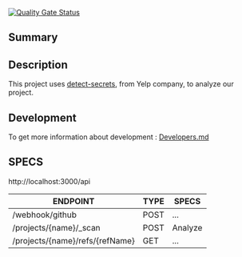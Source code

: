 [![Quality Gate Status](https://sonarcloud.io/api/project_badges/measure?project=Tioborto_raddar&metric=alert_status)](https://sonarcloud.io/dashboard?id=Tioborto_raddar)

## Summary

## Description  

This project uses [detect-secrets], from Yelp company, to analyze our project.

## Development

To get more information about development : [Developers.md](DEVELOPER.md)

## SPECS

http://localhost:3000/api


| ENDPOINT | TYPE | SPECS |
| --------- | --- | ----- |
| /webhook/github | POST | ... |
| /projects/{name}/_scan | POST | Analyze |
| /projects/{name}/refs/{refName} | GET | ... |


[detect-secrets]: https://github.com/Yelp/detect-secrets